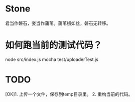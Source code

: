 Stone
=====
君当作磐石，妾当作蒲苇。蒲苇纫如丝，磐石无转移。

如何跑当前的测试代码？
=====================

node src/index.js
mocha test/uploaderTest.js



TODO
====

[OK]1. 上传一个文件，保存到temp目录里。
2. 重构当前的代码。
